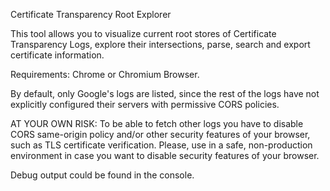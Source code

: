 Certificate Transparency Root Explorer

This tool allows you to visualize current root stores of Certificate Transparency Logs, explore their intersections, parse, search and export certificate information.

Requirements: Chrome or Chromium Browser.

By default, only Google's logs are listed, since the rest of the logs have not explicitly configured their servers with permissive CORS policies.

AT YOUR OWN RISK: To be able to fetch other logs you have to disable CORS same-origin policy and/or other security features of your browser, such as TLS certificate verification. Please, use in a safe, non-production environment in case you want to disable security features of your browser.

Debug output could be found in the console.
